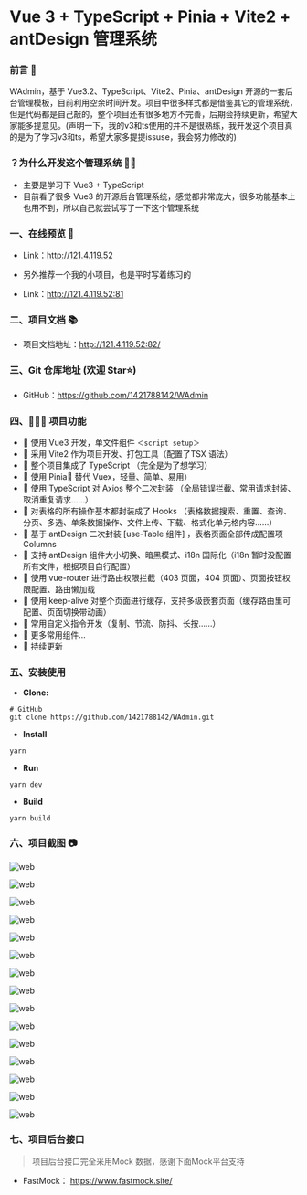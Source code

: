 # Vue 3 + TypeScript + Pinia + Vite2 + antDesign 管理系统

### 前言 📖

WAdmin，基于 Vue3.2、TypeScript、Vite2、Pinia、antDesign 开源的一套后台管理模板，目前利用空余时间开发。项目中很多样式都是借鉴其它的管理系统，但是代码都是自己敲的，整个项目还有很多地方不完善，后期会持续更新，希望大家能多提意见。(声明一下，我的v3和ts使用的并不是很熟练，我开发这个项目真的是为了学习v3和ts，希望大家多提提issuse，我会努力修改的)

### ？为什么开发这个管理系统 🤷‍♂️

- 主要是学习下 Vue3 + TypeScript
- 目前看了很多 Vue3 的开源后台管理系统，感觉都非常庞大，很多功能基本上也用不到，所以自己就尝试写了一下这个管理系统

### 一、在线预览 👀

- Link：http://121.4.119.52

- 另外推荐一个我的小项目，也是平时写着练习的
- Link：http://121.4.119.52:81

### 二、项目文档 📚

- 项目文档地址：http://121.4.119.52:82/

### 三、Git 仓库地址 (欢迎 Star⭐)

- GitHub：https://github.com/1421788142/WAdmin

### 四、🔨🔨🔨 项目功能

- 🚀 使用 Vue3 开发，单文件组件 `＜script setup＞`
- 🚀 采用 Vite2 作为项目开发、打包工具（配置了TSX 语法）
- 🚀 整个项目集成了 TypeScript （完全是为了想学习）
- 🚀 使用 Pinia🍍 替代 Vuex，轻量、简单、易用）
- 🚀 使用 TypeScript 对 Axios 整个二次封装 （全局错误拦截、常用请求封装、取消重复请求……）
- 🚀 对表格的所有操作基本都封装成了 Hooks （表格数据搜索、重置、查询、分页、多选、单条数据操作、文件上传、下载、格式化单元格内容……）
- 🚀 基于 antDesign 二次封装 [use-Table 组件] ，表格页面全部传成配置项 Columns
- 🚀 支持 antDesign 组件大小切换、暗黑模式、i18n 国际化（i18n 暂时没配置所有文件，根据项目自行配置）
- 🚀 使用 vue-router 进行路由权限拦截（403 页面，404 页面）、页面按钮权限配置、路由懒加载
- 🚀 使用 keep-alive 对整个页面进行缓存，支持多级嵌套页面（缓存路由里可配置、页面切换带动画）
- 🚀 常用自定义指令开发（复制、节流、防抖、长按……）
- 🚀 更多常用组件...
- 🚀 持续更新

### 五、安装使用

- **Clone:**

```
# GitHub
git clone https://github.com/1421788142/WAdmin.git
```

- **Install**

```
yarn
```

- **Run**
```
yarn dev
```

- **Build**
```
yarn build
```

### 六、项目截图 📷

![web](http://121.4.119.52/image/1.png)

![web](http://121.4.119.52/image/2.png)

![web](http://121.4.119.52/image/3.png)

![web](http://121.4.119.52/image/4.png)

![web](http://121.4.119.52/image/5.png)

![web](http://121.4.119.52/image/6.png)

![web](http://121.4.119.52/image/7.png)

![web](http://121.4.119.52/image/8.png)

![web](http://121.4.119.52/image/9.png)

![web](http://121.4.119.52/image/10.png)

![web](http://121.4.119.52/image/11.png)

![web](http://121.4.119.52/image/12.png)

![web](http://121.4.119.52/image/13.png)

![web](http://121.4.119.52/image/14.png)

![web](http://121.4.119.52/image/15.png)

### 七、项目后台接口
> 项目后台接口完全采用Mock 数据，感谢下面Mock平台支持

- FastMock： https://www.fastmock.site/
